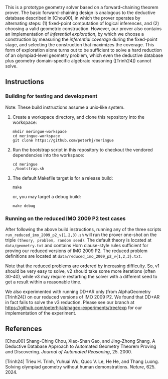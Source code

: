 This is a prototype geometry solver based on a forward-chaining
theorem prover.
The basic forward-chaining design is analogous to the
deductive database described in [Chou00],
in which the prover operates by alternating steps:
(1) fixed-point computation of logical inferences, and 
(2) choosing a valid geometric construction.
However, our prover also contains an implementation of
_inferential exploration_,
by which we choose a construction by measuring the
_inferential coverage_ during the fixed-point stage,
and selecting the construction that maximizes the coverage.
This form of exploration alone turns out to be sufficient to
solve a hard reduction of an olympiad-level geometry problem,
which even the deductive database plus geometry domain-specific
algebraic reasoning ([Trinh24]) cannot solve.

## Instructions

### Building for testing and development

Note: These build instructions assume a unix-like system.

1.  Create a workspace directory, and clone this repository
    into the workspace:

        mkdir meringue-workspace
        cd meringue-workspace
        git clone https://github.com/peterhj/meringue

2.  Run the bootstrap script in this repository to checkout
    the vendored dependencies into the workspace:

        cd meringue
        ./bootstrap.sh

3.  The default Makefile target is for a release build:

        make

    or, you may target a debug build:

        make debug

### Running on the reduced IMO 2009 P2 test cases

After following the above build instructions, running any of
the three scripts `run_reduced_imo_2009_p2_v{1,2,3}.sh`
will run the prover one-shot on the triple
`(theory, problem, random seed)`.
The default theory is located at `data/geometry.txt` and
contains Horn clause-style rules sufficient for proving our
reduced versions of IMO 2009 P2.
The reduced problem definitions are located at
`data/reduced_imo_2009_p2_v{1,2,3}.txt`.

Note that the reduced problems are ordered by increasing
difficulty.
So, v1 should be very easy to solve,
v2 should take some more iterations (often 30-40),
while v3 may require restarting the solver with a different
seed to get a result within a reasonable time.

We also experimented with running DD+AR only
(from AlphaGeometry [Trinh24])
on our reduced versions of IMO 2009 P2.
We found that DD+AR in fact fails to solve the v3 reduction.
Please see our branch at
https://github.com/peterhj/alphageo-experiments/tree/exp
for our implementation of the experiment.

## References

[Chou00] Shang-Ching Chou, Xiao-Shan Gao, and Jing-Zhong Shang.
A Deductive Database Approach to Automated Geometry Theorem
Proving and Discovering. _Journal of Automated Reasoning_,
25. 2000.

[Trinh24] Trieu H. Trinh, Yuhuai Wu, Quoc V. Le, He He, and
Thang Luong. Solving olympiad geometry without human
demonstrations. _Nature_, 625. 2024.
